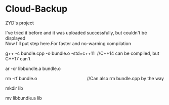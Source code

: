 # Cloud-Backup
ZYD's project

I've tried it before and it was uploaded successfully, but couldn't be displayed  
Now I'll put step here.For faster and no-warning compilation  
  
  
g++ -c bundle.cpp -o bundle.o -std=c++11&nbsp;&nbsp;//C++14 can be compiled, but C++17 can't  
  
ar -cr libbundle.a bundle.o  

rm -rf bundle.o&nbsp;&nbsp;&nbsp;&nbsp;&nbsp;&nbsp;&nbsp;&nbsp;&nbsp;&nbsp;&nbsp;&nbsp;&nbsp;&nbsp;&nbsp;&nbsp;&nbsp;&nbsp;&nbsp;&nbsp;&nbsp;&nbsp;&nbsp;&nbsp;&nbsp;&nbsp;&nbsp;&nbsp;&nbsp;&nbsp;&nbsp;&nbsp;&nbsp;&nbsp;&nbsp;&nbsp;&nbsp;&nbsp;&nbsp;&nbsp;//Can also rm bundle.cpp by the way  
  
mkdir lib  

mv libbundle.a lib  
